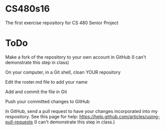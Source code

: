 # CS480s16
The first exercise repository for CS 480 Senior Project

ToDo
====

Make a fork of the repository to your own account in GitHub (I can't demonstrate this step in class)

On your computer, in a Git shell, cloan YOUR repository

Edit the roster.md file to add your name

Add and commit the file in Git

Push your committed changes to GitHub

In GitHub, send a pull request to have your changes incorporated into my respository. See this page for help: https://help.github.com/articles/using-pull-requests (I can't demonstrate this step in class.)
